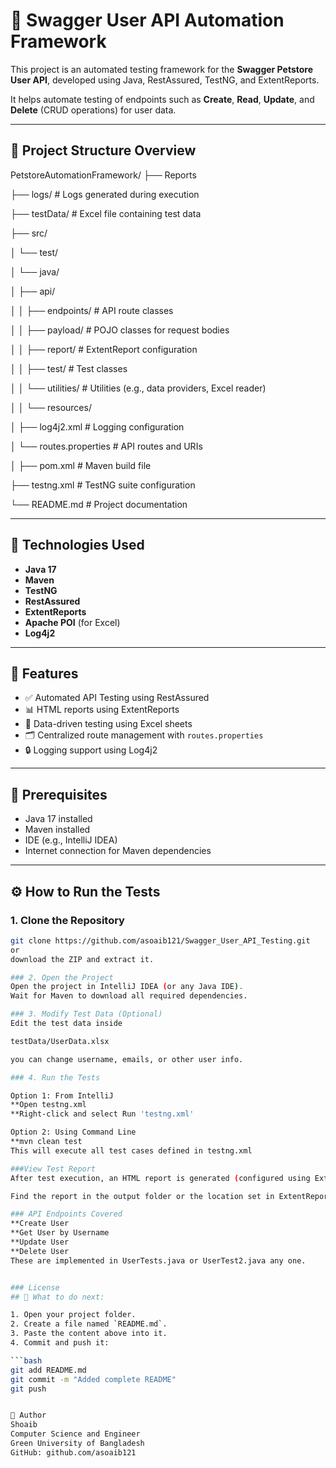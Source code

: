 # 🧪 Swagger User API Automation Framework

This project is an automated testing framework for the **Swagger Petstore User API**, developed using Java, RestAssured, TestNG, and ExtentReports.

It helps automate testing of endpoints such as **Create**, **Read**, **Update**, and **Delete** (CRUD operations) for user data.

---

## 📁 Project Structure Overview
PetstoreAutomationFramework/
├── Reports

├── logs/ # Logs generated during execution

├── testData/ # Excel file containing test data

├── src/

│ └── test/

│ └── java/

│ ├── api/

│ │ ├── endpoints/ # API route classes

│ │ ├── payload/ # POJO classes for request bodies

│ │ ├── report/ # ExtentReport configuration

│ │ ├── test/ # Test classes

│ │ └── utilities/ # Utilities (e.g., data providers, Excel reader)

│
│ └── resources/

│ ├── log4j2.xml # Logging configuration

│ └── routes.properties # API routes and URIs

│
├── pom.xml # Maven build file

├── testng.xml # TestNG suite configuration

└── README.md # Project documentation

---

## 🔧 Technologies Used

- **Java 17**
- **Maven**
- **TestNG**
- **RestAssured**
- **ExtentReports**
- **Apache POI** (for Excel)
- **Log4j2**

---

## 🚀 Features

- ✅ Automated API Testing using RestAssured
- 📊 HTML reports using ExtentReports
- 📁 Data-driven testing using Excel sheets
- 🗂️ Centralized route management with `routes.properties`
- 🔒 Logging support using Log4j2

---

## 🔨 Prerequisites

- Java 17 installed
- Maven installed
- IDE (e.g., IntelliJ IDEA)
- Internet connection for Maven dependencies

---

## ⚙️ How to Run the Tests

### 1. Clone the Repository

```bash
git clone https://github.com/asoaib121/Swagger_User_API_Testing.git
or
download the ZIP and extract it.

### 2. Open the Project
Open the project in IntelliJ IDEA (or any Java IDE).
Wait for Maven to download all required dependencies.

### 3. Modify Test Data (Optional)
Edit the test data inside

testData/UserData.xlsx

you can change username, emails, or other user info.

### 4. Run the Tests

Option 1: From IntelliJ
**Open testng.xml
**Right-click and select Run 'testng.xml'

Option 2: Using Command Line
**mvn clean test
This will execute all test cases defined in testng.xml

###View Test Report
After test execution, an HTML report is generated (configured using ExtentReports).

Find the report in the output folder or the location set in ExtentReportManager.java.

### API Endpoints Covered
**Create User
**Get User by Username
**Update User
**Delete User
These are implemented in UserTests.java or UserTest2.java any one.


### License
## 📌 What to do next:

1. Open your project folder.
2. Create a file named `README.md`.
3. Paste the content above into it.
4. Commit and push it:

```bash
git add README.md
git commit -m "Added complete README"
git push


👤 Author
Shoaib
Computer Science and Engineer
Green University of Bangladesh
GitHub: github.com/asoaib121
